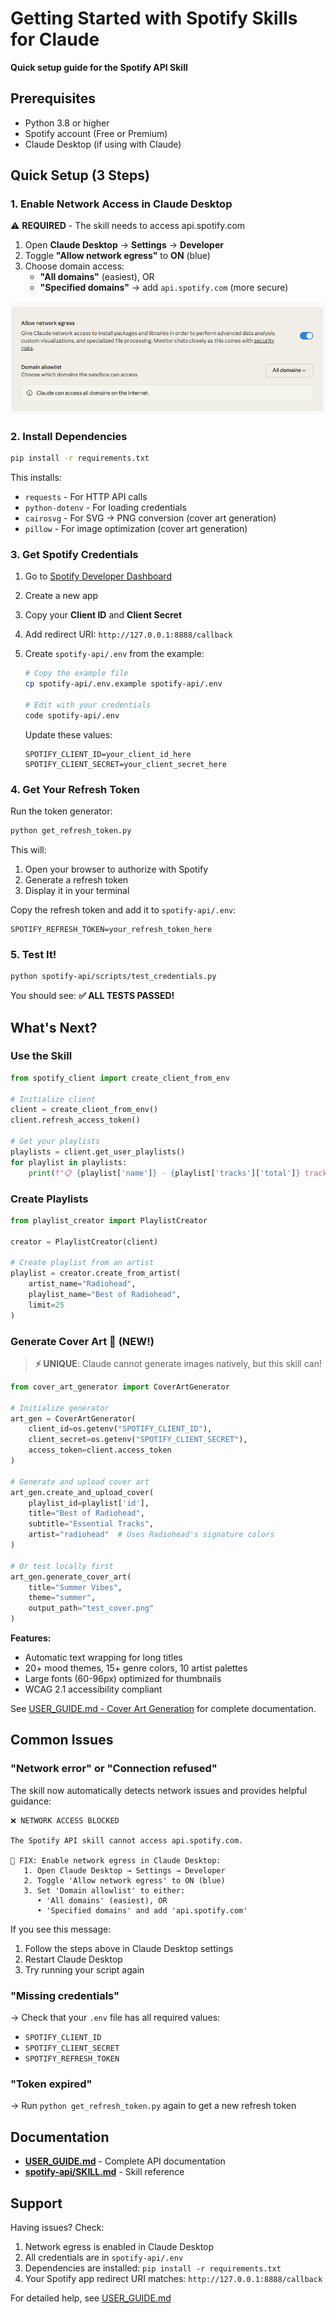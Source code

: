 # Getting Started with Spotify Skills for Claude

**Quick setup guide for the Spotify API Skill**

## Prerequisites

- Python 3.8 or higher
- Spotify account (Free or Premium)
- Claude Desktop (if using with Claude)

## Quick Setup (3 Steps)

### 1. Enable Network Access in Claude Desktop

⚠️ **REQUIRED** - The skill needs to access api.spotify.com

1. Open **Claude Desktop** → **Settings** → **Developer**
2. Toggle **"Allow network egress"** to **ON** (blue)
3. Choose domain access:
   - **"All domains"** (easiest), OR
   - **"Specified domains"** → add `api.spotify.com` (more secure)

![Network Settings](network-egress.png)

### 2. Install Dependencies

```bash
pip install -r requirements.txt
```

This installs:
- `requests` - For HTTP API calls
- `python-dotenv` - For loading credentials
- `cairosvg` - For SVG → PNG conversion (cover art generation)
- `pillow` - For image optimization (cover art generation)

### 3. Get Spotify Credentials

1. Go to [Spotify Developer Dashboard](https://developer.spotify.com/dashboard)
2. Create a new app
3. Copy your **Client ID** and **Client Secret**
4. Add redirect URI: `http://127.0.0.1:8888/callback`
5. Create `spotify-api/.env` from the example:
   ```bash
   # Copy the example file
   cp spotify-api/.env.example spotify-api/.env

   # Edit with your credentials
   code spotify-api/.env
   ```

   Update these values:
   ```env
   SPOTIFY_CLIENT_ID=your_client_id_here
   SPOTIFY_CLIENT_SECRET=your_client_secret_here
   ```

### 4. Get Your Refresh Token

Run the token generator:

```bash
python get_refresh_token.py
```

This will:
1. Open your browser to authorize with Spotify
2. Generate a refresh token
3. Display it in your terminal

Copy the refresh token and add it to `spotify-api/.env`:

```env
SPOTIFY_REFRESH_TOKEN=your_refresh_token_here
```

### 5. Test It!

```bash
python spotify-api/scripts/test_credentials.py
```

You should see: **✅ ALL TESTS PASSED!**

## What's Next?

### Use the Skill

```python
from spotify_client import create_client_from_env

# Initialize client
client = create_client_from_env()
client.refresh_access_token()

# Get your playlists
playlists = client.get_user_playlists()
for playlist in playlists:
    print(f"📋 {playlist['name']} - {playlist['tracks']['total']} tracks")
```

### Create Playlists

```python
from playlist_creator import PlaylistCreator

creator = PlaylistCreator(client)

# Create playlist from an artist
playlist = creator.create_from_artist(
    artist_name="Radiohead",
    playlist_name="Best of Radiohead",
    limit=25
)
```

### Generate Cover Art 🎨 (NEW!)

> **⚡ UNIQUE**: Claude cannot generate images natively, but this skill can!

```python
from cover_art_generator import CoverArtGenerator

# Initialize generator
art_gen = CoverArtGenerator(
    client_id=os.getenv("SPOTIFY_CLIENT_ID"),
    client_secret=os.getenv("SPOTIFY_CLIENT_SECRET"),
    access_token=client.access_token
)

# Generate and upload cover art
art_gen.create_and_upload_cover(
    playlist_id=playlist['id'],
    title="Best of Radiohead",
    subtitle="Essential Tracks",
    artist="radiohead"  # Uses Radiohead's signature colors
)

# Or test locally first
art_gen.generate_cover_art(
    title="Summer Vibes",
    theme="summer",
    output_path="test_cover.png"
)
```

**Features:**
- Automatic text wrapping for long titles
- 20+ mood themes, 15+ genre colors, 10 artist palettes
- Large fonts (60-96px) optimized for thumbnails
- WCAG 2.1 accessibility compliant

See [USER_GUIDE.md - Cover Art Generation](USER_GUIDE.md#cover-art-generation) for complete documentation.

## Common Issues

### "Network error" or "Connection refused"

The skill now automatically detects network issues and provides helpful guidance:

```
❌ NETWORK ACCESS BLOCKED

The Spotify API skill cannot access api.spotify.com.

🔧 FIX: Enable network egress in Claude Desktop:
   1. Open Claude Desktop → Settings → Developer
   2. Toggle 'Allow network egress' to ON (blue)
   3. Set 'Domain allowlist' to either:
      • 'All domains' (easiest), OR
      • 'Specified domains' and add 'api.spotify.com'
```

If you see this message:
1. Follow the steps above in Claude Desktop settings
2. Restart Claude Desktop
3. Try running your script again

### "Missing credentials"
→ Check that your `.env` file has all required values:
  - `SPOTIFY_CLIENT_ID`
  - `SPOTIFY_CLIENT_SECRET`
  - `SPOTIFY_REFRESH_TOKEN`

### "Token expired"
→ Run `python get_refresh_token.py` again to get a new refresh token

## Documentation

- **[USER_GUIDE.md](USER_GUIDE.md)** - Complete API documentation
- **[spotify-api/SKILL.md](spotify-api/SKILL.md)** - Skill reference

## Support

Having issues? Check:
1. Network egress is enabled in Claude Desktop
2. All credentials are in `spotify-api/.env`
3. Dependencies are installed: `pip install -r requirements.txt`
4. Your Spotify app redirect URI matches: `http://127.0.0.1:8888/callback`

For detailed help, see [USER_GUIDE.md](USER_GUIDE.md#troubleshooting)
